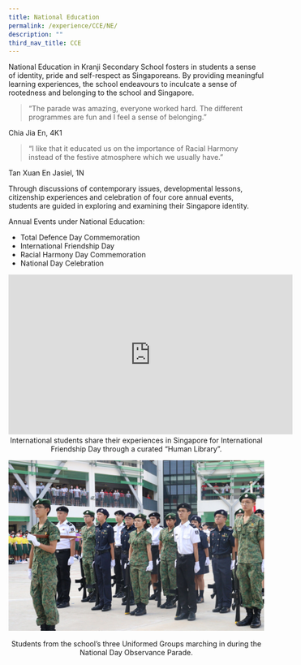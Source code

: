 ```yaml
---
title: National Education
permalink: /experience/CCE/NE/
description: ""
third_nav_title: CCE
---
```

National Education in Kranji Secondary School fosters in students a sense of identity, pride and self-respect as Singaporeans. By providing meaningful learning experiences, the school endeavours to inculcate a sense of rootedness and belonging to the school and Singapore.

> “The parade was amazing, everyone worked hard. The different programmes are fun and I feel a sense of belonging.”

Chia Jia En, 4K1

> “I like that it educated us on the importance of Racial Harmony instead of the festive atmosphere which we usually have.”

Tan Xuan En Jasiel, 1N

Through discussions of contemporary issues, developmental lessons, citizenship experiences and celebration of four core annual events, students are guided in exploring and examining their Singapore identity. 

Annual Events under National Education:

*   Total Defence Day Commemoration
*   International Friendship Day
*   Racial Harmony Day Commemoration
*   National Day Celebration

<iframe width="560" height="315" src="https://www.youtube.com/embed/RHVZ_NuRgOo" title="YouTube video player" frameborder="0" allow="accelerometer; autoplay; clipboard-write; encrypted-media; gyroscope; picture-in-picture" allowfullscreen></iframe>
<center>International students share their experiences in Singapore for International Friendship Day through a curated “Human Library”.</center>

![NE 1](/images/NE%201.jpg)
<center>Students from the school’s three Uniformed Groups marching in during the National Day Observance Parade.</center>